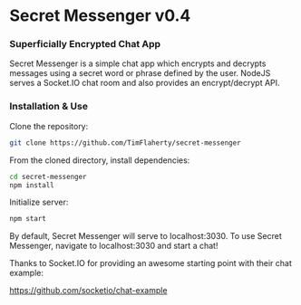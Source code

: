 # Secret Messenger v0.4
### Superficially Encrypted Chat App

Secret Messenger is a simple chat app which 
encrypts and decrypts messages using a secret 
word or phrase defined by the user. NodeJS
serves a Socket.IO chat room and also provides
an encrypt/decrypt API. 

### Installation & Use
Clone the repository:
```bash
git clone https://github.com/TimFlaherty/secret-messenger
```

From the cloned directory, install dependencies:
```bash
cd secret-messenger
npm install
```

Initialize server:
```bash
npm start
```

By default, Secret Messenger will serve to localhost:3030.
To use Secret Messenger, navigate to localhost:3030 and
start a chat!

Thanks to Socket.IO for providing an awesome 
starting point with their chat example:

https://github.com/socketio/chat-example
